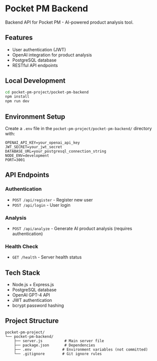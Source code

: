 # Pocket PM Backend

Backend API for Pocket PM - AI-powered product analysis tool.

## Features
- User authentication (JWT)
- OpenAI integration for product analysis
- PostgreSQL database
- RESTful API endpoints

## Local Development
```bash
cd pocket-pm-project/pocket-pm-backend
npm install
npm run dev
```

## Environment Setup
Create a `.env` file in the `pocket-pm-project/pocket-pm-backend/` directory with:
```
OPENAI_API_KEY=your_openai_api_key
JWT_SECRET=your_jwt_secret
DATABASE_URL=your_postgresql_connection_string
NODE_ENV=development
PORT=3001
```

## API Endpoints

### Authentication
- `POST /api/register` - Register new user
- `POST /api/login` - User login

### Analysis
- `POST /api/analyze` - Generate AI product analysis (requires authentication)

### Health Check
- `GET /health` - Server health status

## Tech Stack
- Node.js + Express.js
- PostgreSQL database
- OpenAI GPT-4 API
- JWT authentication
- bcrypt password hashing

## Project Structure
```
pocket-pm-project/
└── pocket-pm-backend/
    ├── server.js          # Main server file
    ├── package.json       # Dependencies
    ├── .env              # Environment variables (not committed)
    └── .gitignore        # Git ignore rules
``` 
